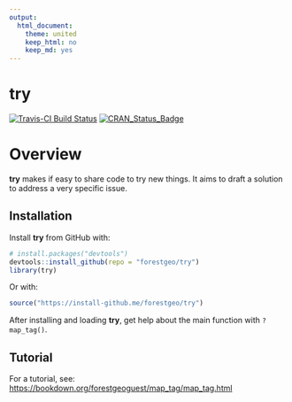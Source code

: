 ```yaml
---
output: 
  html_document:
    theme: united
    keep_html: no
    keep_md: yes
---
```


<!-- Don't edit README.md; instead, edit README.Rmd -->



# try



[![Travis-CI Build Status](https://travis-ci.org/forestgeo/try.svg?branch=master)](https://travis-ci.org/forestgeo/try) [![CRAN\_Status\_Badge](http://www.r-pkg.org/badges/version/try)](https://cran.r-project.org/package=try)

# Overview

__try__ makes if  easy to share code to try new things. It aims to draft a solution to address a very specific issue.

## Installation

Install __try__ from GitHub with:

```R
# install.packages("devtools")
devtools::install_github(repo = "forestgeo/try")
library(try)
```

Or with:

```R
source("https://install-github.me/forestgeo/try")
```

After installing and loading __try__, get help about the main function with `?map_tag()`.

## Tutorial

For a tutorial, see: https://bookdown.org/forestgeoguest/map_tag/map_tag.html

